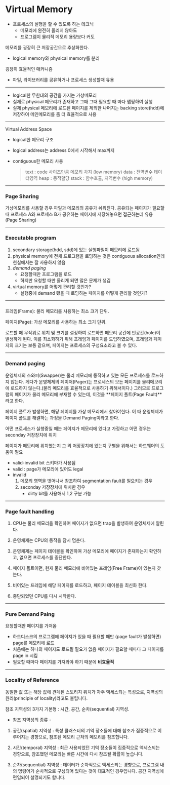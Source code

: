 # Virtual Memory

- 프로세스의 실행을 할 수 있도록 하는 테크닉
  - 메모리에 완전히 올리지 않아도
  - 프로그램이 물리적 메모리 용량보다 커도

메모리를 굉장히 큰 저장공간으로 추상화한다.
  - logical memory와 physical memory를 분리

굉장히 효율적인 매커니즘
  - 파일, 라이브러리를 공유하거나 프로세스 생성할때 유용

----

- logical한 무한대의 공간을 가지는 가상메모리
- 실제로 physical 메모리가 존재하고 그때 그때 필요할 때 마다 맵핑하여 실행
- 실제 physical 메모리에 로드된 페이지를 제외한 나머지는 backing store(hdd)에 저장하여 메인메모리를 좀 더 효율적으로 사용

----

Virtual Address Space
- logical한 메모리 구조
- logical address는 address 0에서 시작해서 max까지
- contiguous한 메모리 사용
  
  >text : code 사이즈만큼 메모리 차지 (low memory)
  >data : 전역변수 데이터영역
  >heap : 동적할당
  >stack : 함수호출, 지역변수 (high memory)
  
---
### Page Sharing
가상메모리를 사용할 경우 파일과 메모리의 공유가 쉬워진다.
공유되는 페이지가 필요할 때 프로세스 A와 프로세스 B가 공유하는 페이지에 저장해놓으면
접근하는데 유용(Page Sharing)

---

### Executable program

1. secondary storage(hdd, sdd)에 있는 실행파일이 메모리에 로드됨
2. physical memory에 전체 프로그램을 로딩하는 것은 contiguous allocation인데 현실에서는 잘 사용하지 않음
3. *demand paging* 
    - 요청할때만 프로그램을 로드
    - 하지만 요청할 때만 올리게 되면 많은 문제가 생김 
4. virtual memory를 어떻게 관리할 것인가?
   - 실행중에 demand 됐을 때 로딩하는 페이지를 어떻게 관리할 것인가?

---
###

프레임(Frame): 물리 메모리를 사용하는 최소 크기 단위.

페이지(Page): 가상 메모리를 사용하는 최소 크기 단위.

로드할 때 무작위로 위치 및 크기를 설정하여 로드하면 메모리 공간에 빈공간(hole)이 발생하게 된다.  이를 최소화하기 위해 프레임과 페이지를 도입하였으며, 프레임과 페이지의 크기는 보통 같으며, 페이지는 프로세스의 구성요소라고 볼 수 있다. 

---

### Demand paging

운영체제의 스와퍼(Swapper)는 물리 메모리에 동작하고 있는 모든 프로세스를 로드하지 않는다. 게다가 운영체제의 페이저(Pager)는 프로세스의 모든 페이지를 물리메모리에 로드하지 않는다.(물리 메모리를 효율적으로 사용하기 위해서이다.)  그러므로 프로그램의 페이지가 물리 메모리에 부재할 수 있는데, 이것을 **페이지 폴트(Page Fault)**라고 한다. 

 페이지 폴트가 발생하면, 해당 페이지를 가상 메모리에서 찾아야한다. 이 때 운영체제가 페이지 폴트를 해결하는 과정을 Demand Paging이라고 한다. 

어떤 프로세스가 실행중일 때는 페이지가 메모리에 있다고 가정하고 어떤 경우는 seconday 저장장치에 위치

페이지가 메모리에 위치했는지 그 외 저장장치에 있는지 구별을 위해서는 하드웨어의 도움이 필요
- valid-invalid bit 스키마가 사용됨
- valid : page가 메모리에 있어도 legal
- invalid
    1. 메모리 영역을 벗어나서 참조하여 segmentation fault를 일으키는 경우
    2. seconday 저장장치에 위치한 경우
       - dirty bit를 사용해서 1,2 구분 가능
  
---
### Page fault handling

1. CPU는 물리 메모리을 확인하여 페이지가 없으면 trap을 발생하여 운영체제에 알린다.
 
2. 운영체제는 CPU의 동작을 잠시 멈춘다.

3. 운영체제는 페이지 테이블을 확인하여 가상 메모리에 페이지가 존재하는지 확인하고, 없으면 프로세스를 중단한다.

4. 페이지 폴트이면, 현재 물리 메모리에 비어있는 프레임(Free Frame)이 있는지 찾는다.

5. 비어있는 프레임에 해당 페이지를 로드하고, 페이지 테이블을 최신화 한다.

6. 중단되었던 CPU를 다시 시작한다. 



---

### Pure Demand Paing

요청할때만 페이지를 가져옴
- 하드디스크의 프로그램에 페이지가 있을 때 필요할 때만 (page fault가 발생하면) page를 메모리에 로드
- 처음에는 하나의 페이지도 로드될 필요가 없음
  페이지가 필요할 때마다 그 페이지를 page in 시킴
- 필요할 때마다 페이지를 가져와야 하기 때문에 **비효율적**

---

### Locality of Reference

동일한 값 또는 해당 값에 관계된 스토리지 위치가 자주 액세스되는 특성으로, 지역성의 원리(principle of locality)라고도 불립니다. 

참조 지역성의 3가지 기본형 : 시간, 공간, 순차(sequential) 지역성.

- 참조 지역성의 종류 -

1) 공간(spatial) 지역성 : 특성 클러스터의 기억 장소들에 대해 참조가 집중적으로 이루어지는 경향으로, 참조된 메모리 근처의 메모리를 참조합니다.

2) 시간(temporal) 지역성 : 최근 사용되었던 기억 장소들이 집중적으로 액세스되는 경향으로, 참조했던 메모리는 빠른 시간에 다시 참조될 확률이 높습니다.

3) 순차(sequential) 지역성 : 데이터가 순차적으로 액세스되는 경향으로, 프로그램 내의 명령어가 순차적으로 구성되어 있다는 것이 대표적인 경우입니다. 공간 지역성에 편입되어 설명되기도 합니다.


